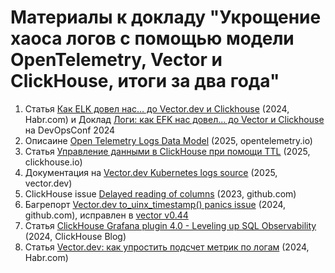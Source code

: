 # Материалы к докладу "Укрощение хаоса логов с помощью модели OpenTelemetry, Vector и ClickHouse, итоги за два года"

1. Cтатья [Как ELK довел нас… до Vector.dev и Clickhouse](https://habr.com/ru/articles/808313/) (2024, Habr.com) и Доклад [Логи: как EFK нас довел... до Vector и Clickhouse](https://devopsconf.io/moscow/2024/abstracts/11564) на DevOpsConf 2024
2. Описаине [Open Telemetry Logs Data Model](https://opentelemetry.io/docs/specs/otel/logs/data-model/) (2025, opentelemetry.io)
3. Статья [Управление данными в ClickHouse при помощи TTL](https://clickhouse.com/docs/en/guides/developer/ttl) (2025, clickhouse.io) 
4. Документация на [Vector.dev Kubernetes logs source](https://vector.dev/docs/reference/configuration/sources/kubernetes_logs/) (2025, vector.dev)
5. CliсkHouse issue [Delayed reading of columns](https://github.com/ClickHouse/ClickHouse/issues/45868) (2023, github.com)
6. Багрепорт [Vector.dev to_uinx_timestamp() panics issue](github.com/vectordotdev/vrl/issues/978) (2024, github.com), исправлен в [vector v0.44](https://vector.dev/releases/0.44.0/)
7. Статья [ClickHouse Grafana plugin 4.0 - Leveling up SQL Observability](https://clickhouse.com/blog/clickhouse-grafana-plugin-4-0) (2024, ClickHouse Blog)
8. Статья [Vector.dev: как упростить подсчет метрик по логам](https://habr.com/ru/articles/809801/) (2024, Habr.com) 


